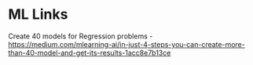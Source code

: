 # ML Links 
Create 40 models for Regression problems - https://medium.com/mlearning-ai/in-just-4-steps-you-can-create-more-than-40-model-and-get-its-results-1acc8e7b13ce
